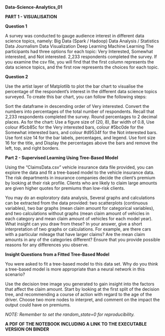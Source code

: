 **Data-Science-Analytics_01**

**PART 1 - VISUALISATION**

**Question 1**

A survey was conducted to gauge audience interest in different data science topics, namely: Big Data (Spark / Hadoop) Data Analysis / Statistics Data Journalism Data Visualization Deep Learning Machine Learning The participants had three options for each topic: Very Interested, Somewhat interested, and Not interested. 2,233 respondents completed the survey. If you examine the csv file, you will find that the first column represents the data science topics, and the first row represents the choices for each topic.

**Question 2**

Use the artist layer of Matplotlib to plot the bar chart to visualise the percentage of the respondent’s interest in the different data science topics surveyed. To create this bar chart, you can follow the following steps:

Sort the dataframe in descending order of Very interested. Convert the numbers into percentages of the total number of respondents. Recall that 2,233 respondents completed the survey. Round percentages to 2 decimal places. As for the chart: Use a figure size of (20, 8), Bar width of 0.8, Use colour #5cb85c for the Very interested bars, colour #5bc0de for the Somewhat interested bars, and colour #d9534f for the Not interested bars. Use font size 14 for the bar labels, percentages, and legend. Use font size 16 for the title, and Display the percentages above the bars and remove the left, top, and right borders.

**Part 2 - Supervised Learning Using Tree-Based Model**

Using the “ClaimsData.csv” vehicle insurance data file provided, you can explore the data and fit a tree-based model to the vehicle insurance data. The risk departments in insurance companies decide the client’s premium by looking at their risk profile. Clients who are likely to claim large amounts are given higher quotes for premiums than low-risk clients.

You may do an exploratory data analysis, Several graphs and calculations can be extracted from the data provided: two scatterplots (continuous variables), two bar graphs (mean claim amount for categorical variables), and two calculations without graphs (mean claim amount of vehicles in each category and mean claim amount of vehicles for each model year). What insight can you draw from these? In your answer, give a short interpretation of two graphs or calculations. For example, are there cars with a particular mileage that have larger claims? Are the mean claim amounts in any of the categories different? Ensure that you provide possible reasons for any differences you observe.

**Insight Questions from a Fitted Tree-Based Model**

You were asked to fit a tree-based model to this data set. Why do you think a tree-based model is more appropriate than a neural network in this scenario?

Use the decision tree image you generated to gain insight into the factors that affect the claim amount. Start by looking at the first split of the decision tree, and recommending a course of action with regard to the age of the driver. Choose two more nodes to interpret, and comment on the impact the output could have on premiums.

_NOTE: Remember to set the random_state=0 for reproducibility._

**A PDF OF THE NOTEBOOK INCLUDING A LINK TO THE EXECUTABLE VERSION ON BINDER**
